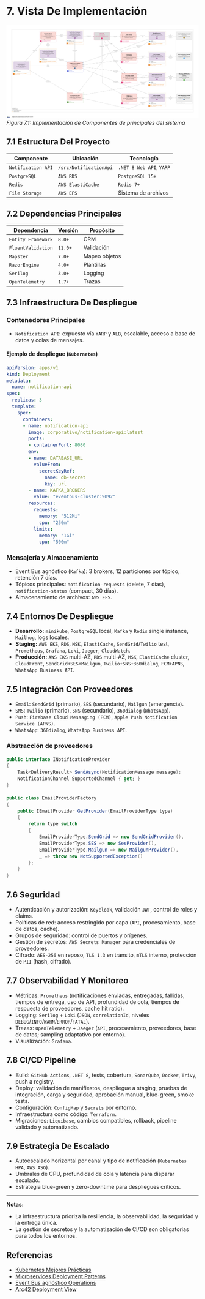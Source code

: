 # 7. Vista De Implementación

![Vista de implementación del Sistema de Notificación](/diagrams/servicios-corporativos/notification_system_deployment.png)
*Figura 7.1: Implementación de Componentes de principales del sistema*

## 7.1 Estructura Del Proyecto

| Componente             | Ubicación                   | Tecnología           |
|------------------------|-----------------------------|----------------------|
| `Notification API`     | `/src/NotificationApi`      | `.NET 8 Web API`, `YARP`|
| `PostgreSQL`           | `AWS RDS`                   | `PostgreSQL 15+`     |
| `Redis`                | `AWS ElastiCache`           | `Redis 7+`           |
| `File Storage`         | `AWS EFS`                   | Sistema de archivos  |

## 7.2 Dependencias Principales

| Dependencia         | Versión   | Propósito     |
|---------------------|-----------|--------------|
| `Entity Framework`  | `8.0+`    | ORM          |
| `FluentValidation`  | `11.0+`   | Validación   |
| `Mapster`           | `7.0+`    | Mapeo objetos|
| `RazorEngine`       | `4.0+`    | Plantillas   |
| `Serilog`           | `3.0+`    | Logging      |
| `OpenTelemetry`     | `1.7+`    | Trazas       |

## 7.3 Infraestructura De Despliegue

### Contenedores Principales

- `Notification API`: expuesto vía `YARP` y `ALB`, escalable, acceso a base de datos y colas de mensajes.

#### Ejemplo de despliegue (`Kubernetes`)

```yaml
apiVersion: apps/v1
kind: Deployment
metadata:
  name: notification-api
spec:
  replicas: 3
  template:
    spec:
      containers:
      - name: notification-api
        image: corporativo/notification-api:latest
        ports:
        - containerPort: 8080
        env:
        - name: DATABASE_URL
          valueFrom:
            secretKeyRef:
              name: db-secret
              key: url
        - name: KAFKA_BROKERS
          value: "eventbus-cluster:9092"
        resources:
          requests:
            memory: "512Mi"
            cpu: "250m"
          limits:
            memory: "1Gi"
            cpu: "500m"
```

### Mensajería y Almacenamiento

- Event Bus agnóstico (`Kafka`): 3 brokers, 12 particiones por tópico, retención 7 días.
- Tópicos principales: `notification-requests` (delete, 7 días), `notification-status` (compact, 30 días).
- Almacenamiento de archivos: `AWS EFS`.

## 7.4 Entornos De Despliegue

- **Desarrollo:** `minikube`, `PostgreSQL` local, `Kafka` y `Redis` single instance, `Mailhog`, logs locales.
- **Staging:** `AWS EKS`, `RDS`, `MSK`, `ElastiCache`, `SendGrid`/`Twilio` test, `Prometheus`, `Grafana`, `Loki`, `Jaeger`, `CloudWatch`.
- **Producción:** `AWS EKS` multi-AZ, `RDS` multi-AZ, `MSK`, `ElastiCache` cluster, `CloudFront`, `SendGrid+SES+Mailgun`, `Twilio+SNS+360dialog`, `FCM+APNS`, `WhatsApp Business API`.

## 7.5 Integración Con Proveedores

- `Email`: `SendGrid` (primario), `SES` (secundario), `Mailgun` (emergencia).
- `SMS`: `Twilio` (primario), `SNS` (secundario), `360dialog` (`WhatsApp`).
- `Push`: `Firebase Cloud Messaging (FCM)`, `Apple Push Notification Service (APNS)`.
- `WhatsApp`: `360dialog`, `WhatsApp Business API`.

### Abstracción de proveedores

```csharp
public interface INotificationProvider
{
    Task<DeliveryResult> SendAsync(NotificationMessage message);
    NotificationChannel SupportedChannel { get; }
}

public class EmailProviderFactory
{
    public IEmailProvider GetProvider(EmailProviderType type)
    {
        return type switch
        {
            EmailProviderType.SendGrid => new SendGridProvider(),
            EmailProviderType.SES => new SesProvider(),
            EmailProviderType.Mailgun => new MailgunProvider(),
            _ => throw new NotSupportedException()
        };
    }
}
```

## 7.6 Seguridad

- Autenticación y autorización: `Keycloak`, validación `JWT`, control de roles y claims.
- Políticas de red: acceso restringido por capa (`API`, procesamiento, base de datos, cache).
- Grupos de seguridad: control de puertos y orígenes.
- Gestión de secretos: `AWS Secrets Manager` para credenciales de proveedores.
- Cifrado: `AES-256` en reposo, `TLS 1.3` en tránsito, `mTLS` interno, protección de `PII` (hash, cifrado).

## 7.7 Observabilidad Y Monitoreo

- Métricas: `Prometheus` (notificaciones enviadas, entregadas, fallidas, tiempos de entrega, uso de API, profundidad de cola, tiempos de respuesta de proveedores, cache hit ratio).
- Logging: `Serilog` + `Loki` (`JSON`, `correlationId`, niveles `DEBUG`/`INFO`/`WARN`/`ERROR`/`FATAL`).
- Trazas: `OpenTelemetry` + `Jaeger` (`API`, procesamiento, proveedores, base de datos; sampling adaptativo por entorno).
- Visualización: `Grafana`.

## 7.8 CI/CD Pipeline

- Build: `GitHub Actions`, `.NET 8`, tests, cobertura, `SonarQube`, `Docker`, `Trivy`, push a registry.
- Deploy: validación de manifiestos, despliegue a staging, pruebas de integración, carga y seguridad, aprobación manual, blue-green, smoke tests.
- Configuración: `ConfigMap` y `Secrets` por entorno.
- Infraestructura como código: `Terraform`.
- Migraciones: `Liquibase`, cambios compatibles, rollback, pipeline validado y automatizado.

## 7.9 Estrategia De Escalado

- Autoescalado horizontal por canal y tipo de notificación (`Kubernetes HPA`, `AWS ASG`).
- Umbrales de CPU, profundidad de cola y latencia para disparar escalado.
- Estrategia blue-green y zero-downtime para despliegues críticos.

---

**Notas:**

- La infraestructura prioriza la resiliencia, la observabilidad, la seguridad y la entrega única.
- La gestión de secretos y la automatización de CI/CD son obligatorias para todos los entornos.

## Referencias

- [Kubernetes Mejores Prácticas](https://kubernetes.io/docs/concepts/configuration/overview/)
- [Microservices Deployment Patterns](https://microservices.io/patterns/deployment/)
- [Event Bus agnóstico Operations](https://kafka.apache.org/documentation/#operations)
- [Arc42 Deployment View](https://docs.arc42.org/section-7/)
